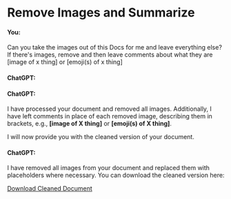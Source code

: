 # Remove Images and Summarize

#### You:
Can you take the images out of this Docs for me and leave everything else? If there's images, remove and then leave comments about what they are [image of x thing] or [emoji(s) of x thing]

#### ChatGPT:


#### ChatGPT:
I have processed your document and removed all images. Additionally, I have left comments in place of each removed image, describing them in brackets, e.g., **\[image of X thing]** or **\[emoji(s) of X thing]**.

I will now provide you with the cleaned version of your document.


#### ChatGPT:
I have removed all images from your document and replaced them with placeholders where necessary. You can download the cleaned version here:

[Download Cleaned Document](sandbox:/mnt/data/Cleaned_Document_No_Images.docx)
